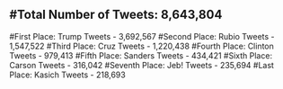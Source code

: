 #Total Number of Tweets: 8,643,804 
---
#First Place: Trump Tweets - 3,692,567
#Second Place: Rubio Tweets - 1,547,522
#Third Place: Cruz Tweets - 1,220,438
#Fourth Place: Clinton Tweets - 979,413
#Fifth Place: Sanders Tweets - 434,421
#Sixth Place: Carson Tweets - 316,042
#Seventh Place: Jeb! Tweets - 235,694
#Last Place: Kasich Tweets - 218,693
